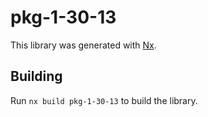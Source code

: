 # pkg-1-30-13

This library was generated with [Nx](https://nx.dev).

## Building

Run `nx build pkg-1-30-13` to build the library.
